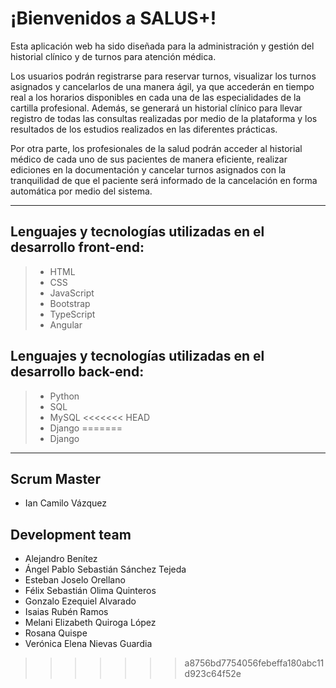 # ¡Bienvenidos a SALUS+!

Esta aplicación web ha sido diseñada para la administración y gestión del historial clínico y de turnos para atención médica.

Los usuarios podrán registrarse para reservar turnos, visualizar los turnos asignados y cancelarlos de una manera ágil, ya que accederán en tiempo real a los horarios disponibles en cada una de las especialidades de la cartilla profesional. Además, se generará un historial clínico para llevar registro de todas las consultas realizadas por medio de la plataforma y los resultados de los estudios realizados en las diferentes prácticas.

Por otra parte, los profesionales de la salud podrán acceder al historial médico de cada uno de sus pacientes de manera eficiente, realizar ediciones en la documentación y cancelar turnos asignados con la tranquilidad de que el paciente será informado de la cancelación en forma automática por medio del sistema.

***

## Lenguajes y tecnologías utilizadas en el desarrollo front-end:
> * HTML
> * CSS
> * JavaScript
> * Bootstrap
> * TypeScript
> * Angular

## Lenguajes y tecnologías utilizadas en el desarrollo back-end:
> * Python
> * SQL
> * MySQL
<<<<<<< HEAD
> * Django
=======
> * Django

***

## Scrum Master
* Ian Camilo Vázquez
  
## Development team
* Alejandro Benítez
* Ángel Pablo Sebastián Sánchez Tejeda
* Esteban Joselo Orellano
* Félix Sebastián Olima Quinteros
* Gonzalo Ezequiel Alvarado
* Isaias Rubén Ramos
* Melani Elizabeth Quiroga López
* Rosana Quispe
* Verónica Elena Nievas Guardia

>>>>>>> a8756bd7754056febeffa180abc11d923c64f52e
